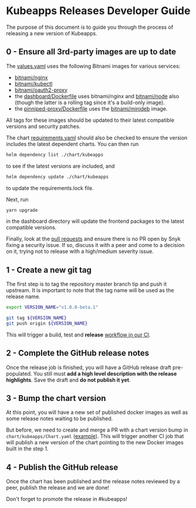 # Kubeapps Releases Developer Guide

The purpose of this document is to guide you through the process of releasing a new version of Kubeapps.

## 0 - Ensure all 3rd-party images are up to date

The [values.yaml](../../chart/kubeapps/values.yaml) uses the following Bitnami images for various services:

* [bitnami/nginx](https://hub.docker.com/r/bitnami/nginx/tags)
* [bitnami/kubectl](https://hub.docker.com/r/bitnami/kubectl/tags)
* [bitnami/oauth2-proxy](https://hub.docker.com/r/bitnami/oauth2-proxy/tags)
* the [dashboard/Dockerfile](../../dashboard/Dockerfile) uses bitnami/nginx and [bitnami/node](https://hub.docker.com/r/bitnami/node/tags) also (though the latter is a rolling tag since it's a build-only image).
* the [pinniped-proxy/Dockerfile](../../cmd/pinniped-proxy/Dockerfile) uses the [bitnami/minideb](https://hub.docker.com/r/bitnami/minideb/tags) image.

All tags for these images should be updated to their latest compatible versions and security patches.

The chart [requirements.yaml](../../chart/kubeapps/requirements.yaml) should also be checked to ensure the version includes the latest dependent charts. You can then run

```bash
helm dependency list ./chart/kubeapps
```

to see if the latest versions are included, and

```bash
helm dependency update ./chart/kubeapps
```

to update the requirements.lock file.

Next, run

```bash
yarn upgrade
```

in the dashboard directory will update the frontend packages to the latest compatible versions.

Finally, look at the [pull requests](https://github.com/kubeapps/kubeapps/pulls) and ensure there is no PR open by Snyk fixing a security issue.  If so, discuss it with a peer and come to a decision on it, trying not to release with a high/medium severity issue.

## 1 - Create a new git tag

The first step is to tag the repository master branch tip and push it upstream. It is important to note that the tag name will be used as the release name.

```bash
export VERSION_NAME="v1.0.0-beta.1"

git tag ${VERSION_NAME}
git push origin ${VERSION_NAME}
```

This will trigger a build, test and **release** [workflow in our CI](https://circleci.com/gh/kubeapps/workflows).

## 2 - Complete the GitHub release notes

Once the release job is finished, you will have a GitHub release draft pre-populated. You still must **add a high level description with the release highlights**. Save the draft and **do not publish it yet**.

## 3 - Bump the chart version

At this point, you will have a new set of published docker images as well as some release notes waiting to be published.

But before, we need to create and merge a PR with a chart version bump in `chart/kubeapps/Chart.yaml` ([example](https://github.com/kubeapps/kubeapps/pull/663/files)). This will trigger another CI job that will publish a new version of the chart pointing to the new Docker images built in the step 1.

## 4 - Publish the GitHub release

Once the chart has been published and the release notes reviewed by a peer, publish the release and we are done!

Don't forget to promote the release in #kubeapps!
